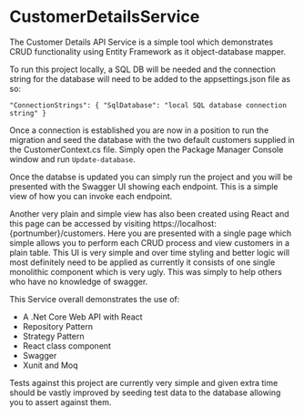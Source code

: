 # CustomerDetailsService

The Customer Details API Service is a simple tool which demonstrates CRUD functionality using Entity Framework as it object-database mapper.

To run this project locally, a SQL DB will be needed and the connection string for the database will need to be added to the appsettings.json file as so:

`"ConnectionStrings": {
            "SqlDatabase": "local SQL database connection string"
         }
`

Once a connection is established you are now in a position to run the migration and seed the database with the two default customers supplied in the CustomerContext.cs file. Simply open the Package Manager Console window and run `Update-database`.

Once the databse is updated you can simply run the project and you will be presented with the Swagger UI showing each endpoint. This is a simple view of how you can invoke each endpoint.

Another very plain and simple view has also been created using React and this page can be accessed by visiting https://localhost:{portnumber}/customers. Here you are presented with a single page which simple allows you
to perform each CRUD process and view customers in a plain table. This UI is very simple and over time styling and better logic will most definitely need to be applied as currently it consists of one single monolithic component which is very ugly. This was simply to help others who have no knowledge of swagger.

This Service overall demonstrates the use of:

* A .Net Core Web API with React
* Repository Pattern
* Strategy Pattern
* React class component
* Swagger
* Xunit and Moq

Tests against this project are currently very simple and given extra time should be vastly improved by seeding test data to the database allowing you to assert against them.
